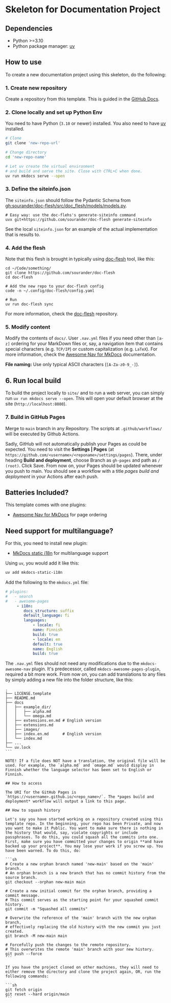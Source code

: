 # Skeleton for Documentation Project

## Dependencies
* Python >=3.10
* Python package manager: [uv](https://docs.astral.sh/uv/)

## How to use

To create a new documentation project using this skeleton, do the following:


### 1. Create new repository

Create a repository from this template. This is guided in the [GitHub Docs](https://docs.github.com/en/repositories/creating-and-managing-repositories/creating-a-repository-from-a-template).


### 2. Clone locally and set up Python Env

You need to have Python (`3.10` or newer) installed. You also need to have [uv](https://docs.astral.sh/uv/) installed.
```bash
# Clone
git clone 'new-repo-url'

# Change directory
cd 'new-repo-name'

# Let uv create the virtual environment
# and build and serve the site. Close with CTRL+C when done.
uv run mkdocs serve --open
```


### 3. Define the siteinfo.json

The `siteinfo.json` should follow the Pydantic Schema from [gh:sourander/doc-flesh/src/doc_flesh/models/models.py](https://github.com/sourander/doc-flesh/blob/main/src/doc_flesh/models/models.py).

```
# Easy way: use the doc-flehs's generate-siteinfo command
uvx git+https://github.com/sourander/doc-flesh generate-siteinfo
```

See the local `siteinfo.json` for an example of the actual implementation that is results to.


### 4. Add the flesh

Note that this flesh is brought in typically using [doc-flesh](https://github.com/sourander/doc-flesh) tool, like this:

```
cd ~/Code/something/
git clone https://github.com/sourander/doc-flesh
cd doc-flesh

# Add the new repo to your doc-flesh config
code -n ~/.config/doc-flesh/config.yaml

# Run
uv run doc-flesh sync
```

For more information, check the [doc-flesh](https://github.com/sourander/doc-flesh) repository.


### 5. Modify content

Modify the contents of `docs/`. User `.nav.yml` files if you need other than `[a-z]` ordering for your MarkDown files or, say, a navigation item that contains special characters (e.g. `TCP/IP`) or custom capitalization (e.g. `LaTeX`). For more information, check the [Awesome Nav for MkDocs](https://lukasgeiter.github.io/mkdocs-awesome-nav/) documentation.

**File naming:** Use only typical ASCII characters (`[A-Za-z0-9_-]`).


## 6. Run local build

To build the project locally to `site/` and to run a web server, you can simply run `uv run mkdocs serve --open`. This will open your default browser at the site (`http://localhost:8080`).


### 7. Build in GitHub Pages

Merge to `main` branch in any Repository. The scripts at `.github/workflows/` will be executed by Github Actions.

Sadly, GitHub will not automatically publish your Pages as could be expected. You need to visit the **Settings | 
Pages** (at `https://github.com/<username>/<reponame>/settings/pages`). There, under heading **Build and 
deployment**, choose Branch as `gh-pages` and path as `/ (root)`. Click Save. From now on, your Pages should be 
updated whenever you push to main. You should see a workflow with a title *pages build and deployment* in your 
Actions after each push.


## Batteries Included?

This template comes with one plugins:
* [Awesome Nav for MkDocs](https://lukasgeiter.github.io/mkdocs-awesome-nav/) for page ordering


## Need support for multilanguage?

For this, you need to install new plugin:

* [MkDocs static i18n](https://github.com/ultrabug/mkdocs-static-i18n) for multilanguage support

Using `uv`, you would add it like this:

```sh
uv add mkdocs-static-i18n
```

Add the following to the `mkdocs.yml` file:

```yaml
# plugins:
#   - search
#   - awesome-pages
     - i18n:
        docs_structure: suffix
        default_language: fi
        languages:
            - locale: fi
            name: Finnish
            build: true
            - locale: en
            default: true
            name: English
            build: true
```

The `.nav.yml` files should not need any modifications due to the `mkdocs-awesome-nav` plugin. It's predecessor, called `mkdocs-awesome-pages-plugin`, required a bit more work. From now on, you can add translations to any files by simply adding a new file into the folder structure, like this:

````
.
├── LICENSE.template
├── README.md
├── docs
│   ├── example_dir/
│   │   ├── alpha.md
│   │   └── omega.md
│   ├── extensions.en.md # English version
│   ├── extensions.md
│   ├── images/
│   ├── index.en.md      # English version
│   └── index.md
├── ...
└── uv.lock
```

NOTE! If a file does NOT have a translation, the original file will be used. For example, the `alpha.md` and `omage.md` would display in Finnish whether the language selector has been set to English or Finnish.

## How to access

The URI for the GitHub Pages is `https://<username>.github.io/<repo_name>/`. The *pages build and deployment* workflow will output a link to this page.

## How to squash history

Let's say you have started working on a repository created using this template repo. In the beginning, your repo has been Private, and now you want to make it Public. You want to make sure there is nothing in the history that would, say, violate copyrights or include passphrases. To do this, you could squash all the commits into one. First, make sure you have committed your changes to origin **and have backed up your project**. You may lose your work if you screw up. You have been warned. To do this, do:

```sh
# Create a new orphan branch named 'new-main' based on the 'main' branch.
# An orphan branch is a new branch that has no commit history from the source branch.
git checkout --orphan new-main main

# Create a new initial commit for the orphan branch, providing a commit message.
# This commit serves as the starting point for your squashed commit history.
git commit -m "Squashed all commits"

# Overwrite the reference of the 'main' branch with the new orphan branch,
# effectively replacing the old history with the new commit you just created.
git branch -M new-main main

# Forcefully push the changes to the remote repository.
# This overwrites the remote 'main' branch with your new history.
git push --force
```

If you have the project cloned on other machines, they will need to either remove the directory and clone the project again, OR, run the following commands:

```sh
git fetch origin
git reset --hard origin/main
```